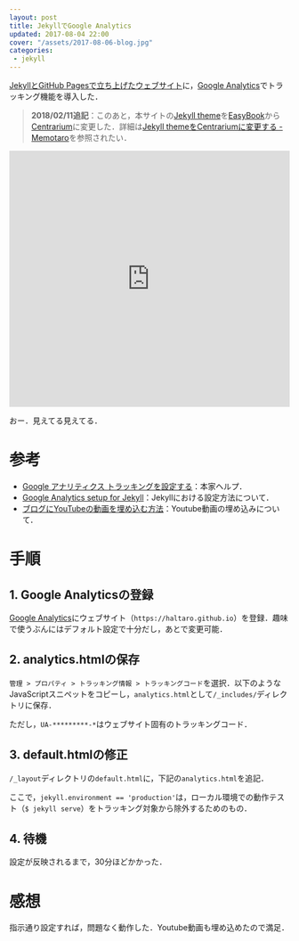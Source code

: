 ```yaml
---
layout: post
title: JekyllでGoogle Analytics
updated: 2017-08-04 22:00
cover: "/assets/2017-08-06-blog.jpg"
categories:
 - jekyll
---
```


[JekyllとGitHub Pagesで立ち上げたウェブサイト](https://haltaro.github.io/2017/07/30/first-post)に，[Google Analytics](https://analytics.google.com/analytics/web/provision/?authuser=0#provision/SignUp/)でトラッキング機能を導入した．

> **2018/02/11追記**：このあと，本サイトの[Jekyll theme](http://jekyllthemes.org/)を[EasyBook](https://github.com/laobubu/jekyll-theme-EasyBook)から[Centrarium](https://github.com/bencentra/centrarium)に変更した．詳細は[Jekyll themeをCentrariumに変更する - Memotaro](https://haltaro.github.io/2018/02/11/theme-change)を参照されたい．

<iframe width="100%" height="460" src="https://www.youtube.com/embed/sXyS1Dd0ULM?rel=0" frameborder="0" allowfullscreen></iframe>

おー．見えてる見えてる．

# 参考

* [Google アナリティクス トラッキングを設定する](https://support.google.com/analytics/answer/1008080?visit_id=1-636375329556963699-2710489376&rd=1)：本家ヘルプ．
* [Google Analytics setup for Jekyll](https://michaelsoolee.com/google-analytics-jekyll/)：Jekyllにおける設定方法について．
* [ブログにYouTubeの動画を埋め込む方法](http://techmemo.biz/web-cheat-sheet/%E3%83%96%E3%83%AD%E3%82%B0%E3%81%AByoutube%E3%81%AE%E5%8B%95%E7%94%BB%E3%82%92%E5%9F%8B%E3%82%81%E8%BE%BC%E3%82%80%E6%96%B9%E6%B3%95/)：Youtube動画の埋め込みについて．

# 手順

## 1. Google Analyticsの登録

[Google Analytics](https://analytics.google.com)にウェブサイト（`https://haltaro.github.io`）を登録．趣味で使うぶんにはデフォルト設定で十分だし，あとで変更可能．

## 2. analytics.htmlの保存

`管理 > プロパティ > トラッキング情報 > トラッキングコード`を選択．以下のようなJavaScriptスニペットをコピーし，`analytics.html`として`/_includes/`ディレクトリに保存．

<script src="https://gist.github.com/haltaro/45500c3c134f5c48b549408b02c312c3.js"></script>

ただし，`UA-*********-*`はウェブサイト固有のトラッキングコード．

## 3. default.htmlの修正

`/_layout`ディレクトリの`default.html`に，下記の`analytics.html`を追記．

<script src="https://gist.github.com/haltaro/c9d454635b5304cdb2163c5f38490f3b.js"></script>

ここで，`jekyll.environment == 'production'`は，ローカル環境での動作テスト（`$ jekyll serve`）をトラッキング対象から除外するためのもの．

## 4. 待機

設定が反映されるまで，30分ほどかかった．

# 感想

指示通り設定すれば，問題なく動作した．Youtube動画も埋め込めたので満足．
